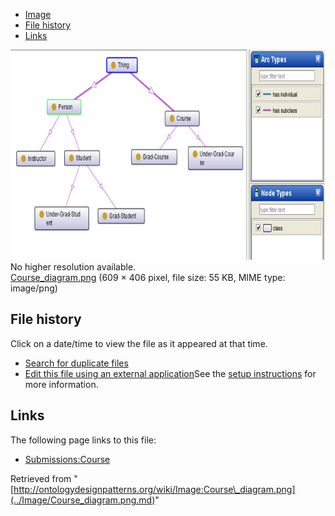 * [Image](../Image/Course_diagram.png.md#file)
* [File history](../Image/Course_diagram.png.md#filehistory)
* [Links](../Image/Course_diagram.png.md#filelinks)

[![Image:Course diagram.png](../images/c/c8/Course_diagram.png)](../images/c/c8/Course_diagram.png)  
No higher resolution available.  
[Course\_diagram.png](../images/c/c8/Course_diagram.png)‎ (609 × 406 pixel, file size: 55 KB, MIME type: image/png)

## File history

Click on a date/time to view the file as it appeared at that time.



  
* [Search for duplicate files](http://ontologydesignpatterns.org/wiki/Special:FileDuplicateSearch/Course_diagram.png "Special:FileDuplicateSearch/Course diagram.png")
* [Edit this file using an external application](http://ontologydesignpatterns.org/wiki/index.php?title=Image:Course_diagram.png&action=edit&externaledit=true&mode=file "Image:Course diagram.png")See the [setup instructions](http://www.mediawiki.org/wiki/Manual:External_editors "http://www.mediawiki.org/wiki/Manual:External_editors") for more information.

## Links



The following page links to this file:


* [Submissions:Course](../Submissions/Course.md "Submissions:Course")


Retrieved from "[http://ontologydesignpatterns.org/wiki/Image:Course\_diagram.png](../Image/Course_diagram.png.md)"